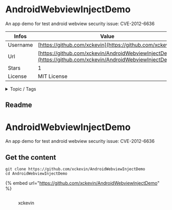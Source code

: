 # AndroidWebviewInjectDemo

An app demo for test android webview security issue: CVE-2012-6636

| Infos    | Value                                                              |
| -------- | -------------------------------------------------------------------|
| Username | [https://github.com/xckevin](https://github.com/xckevin) |
| Url      | [https://github.com/xckevin/AndroidWebviewInjectDemo](https://github.com/xckevin/AndroidWebviewInjectDemo)                                               |
| Stars    | 1                                                          |
| License  | MIT License                                                        |

<details>

<summary>Topic / Tags</summary>

* android* cve-2012-6636* security

</details>

## Readme

# AndroidWebviewInjectDemo
An app demo for test android webview security issue: CVE-2012-6636



## Get the content

```
git clone https://github.com/xckevin/AndroidWebviewInjectDemo
cd AndroidWebviewInjectDemo
```

{% embed url="https://github.com/xckevin/AndroidWebviewInjectDemo" %}

<figure><img src="https://avatars.githubusercontent.com/u/5159879?v=4" alt=""><figcaption><p>xckevin</p></figcaption></figure>
